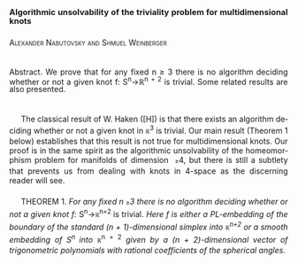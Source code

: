 <html>

<head>
<title>Algorithmic unsolvability of the triviality problem for multidimensional
knots</title>
</head>

<body lang=EN-US style='word-wrap:break-word;text-justify-trim:punctuation'>

<div class=WordSection1>

<p class=Heading10 style='margin-top:55.0pt;margin-right:0in;margin-bottom:
16.0pt;margin-left:0in;text-align:justify;line-height:12.0pt;page-break-after:
avoid'><a name=bookmark0><span class=Heading1><b><span style='font-size:11.0pt'>Algorithmic
unsolvability of the triviality problem for multidimensional knots</span></b></span></a></p>

<p class=MsoBodyText style='margin-bottom:29.0pt;text-align:justify;text-indent:
0in;line-height:12.85pt'><span class=BodyTextChar><span style='font-variant:
small-caps'>Alexander Nabutovsky and Shmuel Weinberger</span></span></p>

<p class=Bodytext20 style='margin-top:0in;margin-right:0in;margin-bottom:29.0pt;
margin-left:0in;text-align:justify;text-indent:0in;line-height:10.1pt'><span
class=Bodytext2>Abstract.</span><span class=Bodytext2><span style='font-style:
normal'> We prove that for any fixed n &#8805; 3 there is no algorithm deciding
whether or not a given knot </span>f:</span><span class=Bodytext2><span
style='font-style:normal'> S<sup>n</sup>&#8594;&#8477;<sup>n</sup> <sup>+ 2</sup>
is trivial. Some related results are also presented.</span></span></p>

<p class=MsoBodyText style='margin-bottom:16.0pt;text-align:justify;text-indent:
16.0pt;line-height:12.85pt'><span class=BodyTextChar>The classical result of W.
Haken ([H]) is that there exists an algorithm deciding whether or not a given
knot in </span><span class=Bodytext2><span style='font-size:8.0pt;font-style:
normal'>&#8477;</span></span><span class=BodyTextChar><sup>3</sup> is trivial.
Our main result (Theorem 1 below) establishes that this result is not true for
multidimensional knots. Our proof is in the same spirit as the algorithmic
unsolvability of the homeomorphism problem for manifolds of dimension </span><span
class=BodyTextChar><i> </i></span><span class=Bodytext2><span style='font-size:
8.0pt;font-style:normal'>&#8805;</span></span><span class=BodyTextChar>4, but
there is still a subtlety that prevents us from dealing with knots in 4-space
as the discerning reader will see.</span></p>

<p class=MsoBodyText style='margin-bottom:0in;text-align:justify;text-indent:
16.0pt;line-height:12.85pt'><span class=BodyTextChar>THEOREM 1. </span><span
class=BodyTextChar><i>For any fixed n </i></span><span class=Bodytext2><span
style='font-size:8.0pt;font-style:normal'>&#8805;</span></span><span
class=BodyTextChar><i>3 there is no algorithm deciding whether or not a given knot f: </i></span><span
class=Bodytext2><span style='font-style:normal'>S<sup>n</sup>&#8594;</span></span><span
class=Bodytext2><span style='font-size:8.0pt;font-style:normal'>&#8477;</span></span><span
class=Bodytext2><sup><span style='font-style:normal'>n+2 </span></sup></span><span
class=Bodytext2><span style='font-style:normal'>is trivial. </span></span><span
class=BodyTextChar><i>Here f is either a PL-embedding of the boundary of the
standard (n + 1)-dimensional simplex into </i></span><span class=Bodytext2><span
style='font-size:8.0pt;font-style:normal'>&#8477;</span></span><span
class=BodyTextChar><i><sup>n+2</sup> or a smooth embedding of S<sup>n </sup>into</i>
</span><span class=Bodytext2><span style='font-size:8.0pt;font-style:normal'>&#8477;</span></span><span
class=BodyTextChar><sup>n</sup> <sup>+ 2</sup> </span><span class=BodyTextChar><i>given
by a (n + 2)-dimensional vector of trigonometric polynomials with rational
coefficients of the spherical angles.</i></span></p>

</div>

</body>

</html>
